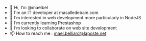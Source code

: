 - 👋 Hi, I’m @maelbel
- 💼 I'm an IT developer at masalledebain.com
- 👀 I’m interested in web development more particularly in NodeJS
- 🌱 I’m currently learning Prestashop
- 💞️ I’m looking to collaborate on web site development
- 📫 How to reach me : mael.belliard@laposte.net
<!---
maelbel/maelbel is a ✨ special ✨ repository because its `README.md` (this file) appears on your GitHub profile.
You can click the Preview link to take a look at your changes.
--->
